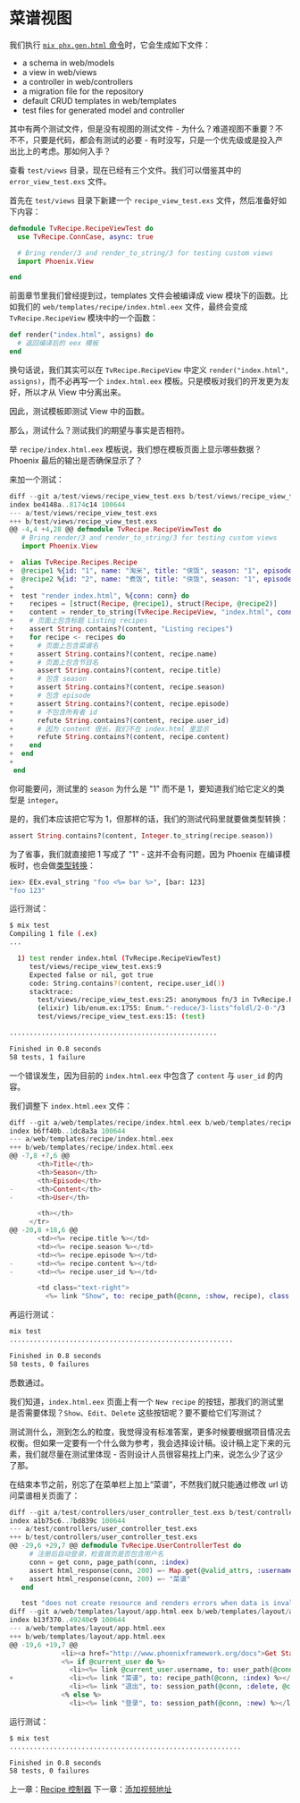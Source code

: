 # 菜谱视图

我们执行 [`mix phx.gen.html` 命令](https://github.com/phoenixframework/phoenix/blob/master/lib/mix/tasks/phoenix.gen.html.ex#L14)时，它会生成如下文件：

* a schema in web/models
* a view in web/views
* a controller in web/controllers
* a migration file for the repository
* default CRUD templates in web/templates
* test files for generated model and controller

其中有两个测试文件，但是没有视图的测试文件 - 为什么？难道视图不重要？不不不，只要是代码，都会有测试的必要 - 有时没写，只是一个优先级或是投入产出比上的考虑。那如何入手？

查看 `test/views` 目录，现在已经有三个文件。我们可以借鉴其中的 `error_view_test.exs` 文件。

首先在 `test/views` 目录下新建一个 `recipe_view_test.exs` 文件，然后准备好如下内容：

```elixir
defmodule TvRecipe.RecipeViewTest do
  use TvRecipe.ConnCase, async: true

  # Bring render/3 and render_to_string/3 for testing custom views
  import Phoenix.View

end
```
前面章节里我们曾经提到过，templates 文件会被编译成 view 模块下的函数。比如我们的 `web/templates/recipe/index.html.eex` 文件，最终会变成 `TvRecipe.RecipeView` 模块中的一个函数：

```elixir
def render("index.html", assigns) do
  # 返回编译后的 eex 模板
end
```
换句话说，我们其实可以在 `TvRecipe.RecipeView` 中定义 `render("index.html", assigns)`，而不必再写一个 `index.html.eex` 模板。只是模板对我们的开发更为友好，所以才从 View 中分离出来。

因此，测试模板即测试 View 中的函数。

那么，测试什么？测试我们的期望与事实是否相符。

举 `recipe/index.html.eex` 模板说，我们想在模板页面上显示哪些数据？Phoenix 最后的输出是否确保显示了？

来加一个测试：

```elixir
diff --git a/test/views/recipe_view_test.exs b/test/views/recipe_view_test.exs
index be4148a..8174c14 100644
--- a/test/views/recipe_view_test.exs
+++ b/test/views/recipe_view_test.exs
@@ -4,4 +4,28 @@ defmodule TvRecipe.RecipeViewTest do
   # Bring render/3 and render_to_string/3 for testing custom views
   import Phoenix.View

+  alias TvRecipe.Recipes.Recipe
+  @recipe1 %{id: "1", name: "淘米", title: "侠饭", season: "1", episode: "1", content: "洗掉米表面的淀粉", user_id: "999"}
+  @recipe2 %{id: "2", name: "煮饭", title: "侠饭", season: "1", episode: "1", content: "浸泡", user_id: "888"}
+
+  test "render index.html", %{conn: conn} do
+    recipes = [struct(Recipe, @recipe1), struct(Recipe, @recipe2)]
+    content = render_to_string(TvRecipe.RecipeView, "index.html", conn: conn, recipes: recipes)
+    # 页面上包含标题 Listing recipes
+    assert String.contains?(content, "Listing recipes")
+    for recipe <- recipes do
+      # 页面上包含菜谱名
+      assert String.contains?(content, recipe.name)
+      # 页面上包含节目名
+      assert String.contains?(content, recipe.title)
+      # 包含 season
+      assert String.contains?(content, recipe.season)
+      # 包含 episode
+      assert String.contains?(content, recipe.episode)
+      # 不包含所有者 id
+      refute String.contains?(content, recipe.user_id)
+      # 因为 content 很长，我们不在 index.html 里显示
+      refute String.contains?(content, recipe.content)
+    end
+  end
+
 end
```
你可能要问，测试里的 `season` 为什么是 "1" 而不是 1，要知道我们给它定义的类型是 `integer`。

是的，我们本应该把它写为 1，但那样的话，我们的测试代码里就要做类型转换：

```elixir
assert String.contains?(content, Integer.to_string(recipe.season))
```
为了省事，我们就直接把 1 写成了 "1" - 这并不会有问题，因为 Phoenix 在编译模板时，也会做[类型转换](https://hexdocs.pm/eex/EEx.html#eval_string/3)：

```bash
iex> EEx.eval_string "foo <%= bar %>", [bar: 123]
"foo 123"
```
运行测试：

```bash
$ mix test
Compiling 1 file (.ex)
...

  1) test render index.html (TvRecipe.RecipeViewTest)
     test/views/recipe_view_test.exs:9
     Expected false or nil, got true
     code: String.contains?(content, recipe.user_id())
     stacktrace:
       test/views/recipe_view_test.exs:25: anonymous fn/3 in TvRecipe.RecipeViewTest.test render index.html/1
       (elixir) lib/enum.ex:1755: Enum."-reduce/3-lists^foldl/2-0-"/3
       test/views/recipe_view_test.exs:15: (test)

....................................................

Finished in 0.8 seconds
58 tests, 1 failure
```
一个错误发生，因为目前的 `index.html.eex` 中包含了 `content` 与 `user_id` 的内容。

我们调整下 `index.html.eex` 文件：

```eex
diff --git a/web/templates/recipe/index.html.eex b/web/templates/recipe/index.html.eex
index b6ff40b..1dc8a3a 100644
--- a/web/templates/recipe/index.html.eex
+++ b/web/templates/recipe/index.html.eex
@@ -7,8 +7,6 @@
       <th>Title</th>
       <th>Season</th>
       <th>Episode</th>
-      <th>Content</th>
-      <th>User</th>

       <th></th>
     </tr>
@@ -20,8 +18,6 @@
       <td><%= recipe.title %></td>
       <td><%= recipe.season %></td>
       <td><%= recipe.episode %></td>
-      <td><%= recipe.content %></td>
-      <td><%= recipe.user_id %></td>

       <td class="text-right">
         <%= link "Show", to: recipe_path(@conn, :show, recipe), class: "btn btn-default btn-xs" %>
```

再运行测试：

```bash
mix test
........................................................

Finished in 0.8 seconds
58 tests, 0 failures
```
悉数通过。

我们知道，`index.html.eex` 页面上有一个 `New recipe` 的按钮，那我们的测试里是否需要体现？`Show`、`Edit`、`Delete` 这些按钮呢？要不要给它们写测试？

测试测什么，测到怎么的粒度，我觉得没有标准答案，更多时候要根据项目情况去权衡。但如果一定要有一个什么做为参考，我会选择设计稿。设计稿上定下来的元素，我们就尽量在测试里体现 - 否则设计人员很容易找上门来，说怎么少了这少了那。

在结束本节之前，别忘了在菜单栏上加上“菜谱”，不然我们就只能通过修改 url 访问菜谱相关页面了：

```elixir
diff --git a/test/controllers/user_controller_test.exs b/test/controllers/user_controller_test.exs
index a1b75c6..7bd839c 100644
--- a/test/controllers/user_controller_test.exs
+++ b/test/controllers/user_controller_test.exs
@@ -29,6 +29,7 @@ defmodule TvRecipe.UserControllerTest do
     # 注册后自动登录，检查首页是否包含用户名
     conn = get conn, page_path(conn, :index)
     assert html_response(conn, 200) =~ Map.get(@valid_attrs, :username)
+    assert html_response(conn, 200) =~ "菜谱"
   end

   test "does not create resource and renders errors when data is invalid", %{conn: conn} do
diff --git a/web/templates/layout/app.html.eex b/web/templates/layout/app.html.eex
index b13f370..49240c9 100644
--- a/web/templates/layout/app.html.eex
+++ b/web/templates/layout/app.html.eex
@@ -19,6 +19,7 @@
             <li><a href="http://www.phoenixframework.org/docs">Get Started</a></li>
             <%= if @current_user do %>
               <li><%= link @current_user.username, to: user_path(@conn, :show, @current_user) %></li>
+              <li><%= link "菜谱", to: recipe_path(@conn, :index) %></li>
               <li><%= link "退出", to: session_path(@conn, :delete, @current_user), method: "delete" %></li>
             <% else %>
               <li><%= link "登录", to: session_path(@conn, :new) %></li>
```

运行测试：

```bash
$ mix test
..........................................................

Finished in 0.8 seconds
58 tests, 0 failures
```


上一章：[Recipe 控制器](/07-recipe/03-recipe-controller.md)
下一章：[添加视频地址](/07-recipe/05-recipe-tv-url.md)

